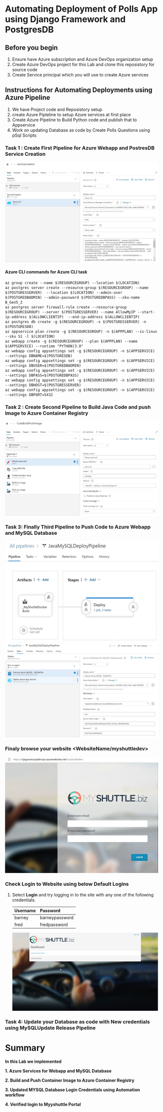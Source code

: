# Automating Deployment of Polls App using Django Framework and PostgresDB


## Before you begin

1. Ensure have Azure subscription and Azure DevOps organization setup
2. Create Azure DevOps project for this Lab and clone this reposistory for source code
3. Create Service principal which you will use to create Azure services


## Instructions for Automating Deployments using Azure Pipeline
1. We have Project code and Reposistory setup
2. create Azure Pipleline to setup Azure services at first place
3. Create Azure Pipeline to Build Python code and publish that to Appservice
4. Work on updating Database as code by Create Polls Questions using pSql Scripts


### Task 1 : Create First Pipeline for Azure Webapp and PostresDB Service Creation

![servicecreation](./images/servicecreation.JPG)

#### Azure CLI commands for Azure CLI task

    az group create --name $(RESOURCEGROUP) --location $(LOCATION)
    az postgres server create --resource-group $(RESOURCEGROUP) --name $(POSTGRESSERVER)  --location $(LOCATION) --admin-user $(POSTGREDBADMIN) --admin-password $(POSTGREDBPASS) --sku-name B_Gen5_2
    az postgres server firewall-rule create --resource-group $(RESOURCEGROUP) --server $(POSTGRESSERVER) --name AllowMyIP --start-ip-address $(ALLOWCLIENTIP)  --end-ip-address $(ALLOWCLIENTIP)
    az postgres db create -g $(RESOURCEGROUP) -s $(POSTGRESSERVER) -n $(POSTGRESDB) 
    az appservice plan create -g $(RESOURCEGROUP) -n $(APPPLAN) --is-linux --sku S1 -l $(LOCATION)
    az webapp create -g $(RESOURCEGROUP) --plan $(APPPLAN) --name $(APPSERVICE) --runtime "PYTHON|3.8"
    az webapp config appsettings set -g $(RESOURCEGROUP) -n $(APPSERVICE) --settings DBNAME=$(POSTGRESDB)
    az webapp config appsettings set -g $(RESOURCEGROUP) -n $(APPSERVICE) --settings DBUSER=$(POSTGREDBADMIN)
    az webapp config appsettings set -g $(RESOURCEGROUP) -n $(APPSERVICE) --settings DBPASS=$(POSTGREDBPASS)
    az webapp config appsettings set -g $(RESOURCEGROUP) -n $(APPSERVICE) --settings DBHOST=$(POSTGRESSERVER)
    az webapp config appsettings set -g $(RESOURCEGROUP) -n $(APPSERVICE) --settings DBPORT=5432


### Task 2 : Create Second Pipeline to Build Java Code and push Image to Azure Container Registry

![CodeBuildandPushImage](./images/CodeBuildandPushImage.JPG)


### Task 3: Finally Third Pipeline to Push Code to Azure Webapp and MySQL Database

![ReleasePipelineJavaMySQL](./images/ReleasePipelineJavaMySQL.JPG)
![JavaMysqlDeployTask](./images/JavaMysqlDeployTask.JPG)

 
### Finaly browse your website <WebsiteName/myshuttledev>

![myshuttleapp](./images/myshuttleapp.JPG)

### Check Login to Website using below Default Logins
 
1. Select **Login** and try logging in to the site with any one of the following credentials.

   | Username | Password       |
   | -------- | -------------- |
   | barney   | barneypassword |
   | fred     | fredpassword   |


   ![MyShuttle page after login](images/myshuttle-afterlogin.png)
   

### Task 4: Update your Database as code with New credentials using MySQLUpdate Release Pipeline

# Summary
**In this Lab we implemented**

**1. Azure Services for Webapp and MySQL Database**

**2. Build and Push Container Image to Azure Container Registry**

**3. Updated MYSQL Database Login Credentials using Automation workflow**

**4. Verified login to Myyshuttle Portal**
